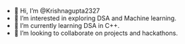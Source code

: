 - 👋 Hi, I’m @Krishnagupta2327
- 👀 I’m interested in exploring DSA and Machine learning.
- 🌱 I’m currently learning DSA in C++.
- 💞️ I’m looking to collaborate on projects and hackathons.
  

<!---
Krishnagupta2327/Krishnagupta2327 is a ✨ special ✨ repository because its `README.md` (this file) appears on your GitHub profile.
You can click the Preview link to take a look at your changes.
--->
